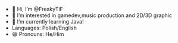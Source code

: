 - 👋 Hi, I’m @FreakyTiF
- 👀 I’m interested in gamedev,music production and 2D/3D graphic
- 🌱 I’m currently learning Java!
- Languages: Polish/English
- 😄 Pronouns: He/Him
